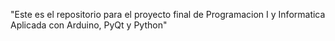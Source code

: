 "Este es el repositorio para el proyecto final de Programacion I y Informatica Aplicada con Arduino, PyQt y Python" 
